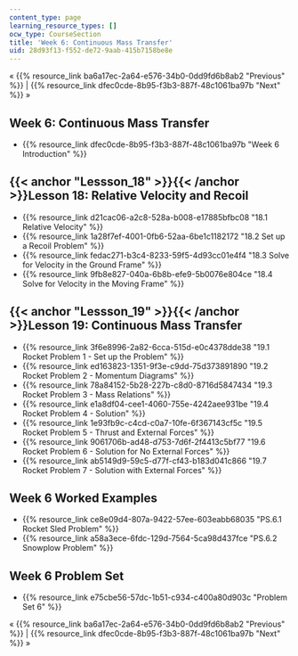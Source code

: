 ```yaml
---
content_type: page
learning_resource_types: []
ocw_type: CourseSection
title: 'Week 6: Continuous Mass Transfer'
uid: 28d93f13-f552-de72-9aab-415b7158be8e
---
```


« {{% resource_link ba6a17ec-2a64-e576-34b0-0dd9fd6b8ab2 "Previous" %}} | {{% resource_link dfec0cde-8b95-f3b3-887f-48c1061ba97b "Next" %}} »

Week 6: Continuous Mass Transfer
--------------------------------

*   {{% resource_link dfec0cde-8b95-f3b3-887f-48c1061ba97b "Week 6 Introduction" %}}

{{< anchor "Lessson_18" >}}{{< /anchor >}}Lesson 18: Relative Velocity and Recoil
---------------------------------------------------------------------------------

*   {{% resource_link d21cac06-a2c8-528a-b008-e17885bfbc08 "18.1 Relative Velocity" %}}
*   {{% resource_link 1a28f7ef-4001-0fb6-52aa-6be1c1182172 "18.2 Set up a Recoil Problem" %}}
*   {{% resource_link fedac271-b3c4-8233-59f5-4d93cc01e4f4 "18.3 Solve for Velocity in the Ground Frame" %}}
*   {{% resource_link 9fb8e827-040a-6b8b-efe9-5b0076e804ce "18.4 Solve for Velocity in the Moving Frame" %}}

{{< anchor "Lessson_19" >}}{{< /anchor >}}Lesson 19: Continuous Mass Transfer
-----------------------------------------------------------------------------

*   {{% resource_link 3f6e8996-2a82-6cca-515d-e0c4378dde38 "19.1 Rocket Problem 1 - Set up the Problem" %}}
*   {{% resource_link ed163823-1351-9f3e-c9dd-75d373891890 "19.2 Rocket Problem 2 - Momentum Diagrams" %}}
*   {{% resource_link 78a84152-5b28-227b-c8d0-8716d5847434 "19.3 Rocket Problem 3 - Mass Relations" %}}
*   {{% resource_link e1a8df04-cee1-4060-755e-4242aee931be "19.4 Rocket Problem 4 - Solution" %}}
*   {{% resource_link 1e93fb9c-c4cd-c0a7-10fe-6f367143cf5c "19.5 Rocket Problem 5 - Thrust and External Forces" %}}
*   {{% resource_link 9061706b-ad48-d753-7d6f-2f4413c5bf77 "19.6 Rocket Problem 6 - Solution for No External Forces" %}}
*   {{% resource_link ab5149d9-59c5-d77f-cf43-b183d041c866 "19.7 Rocket Problem 7 - Solution with External Forces" %}}

Week 6 Worked Examples
----------------------

*   {{% resource_link ce8e09d4-807a-9422-57ee-603eabb68035 "PS.6.1 Rocket Sled Problem" %}}
*   {{% resource_link a58a3ece-6fdc-129d-7564-5ca98d437fce "PS.6.2 Snowplow Problem" %}}

Week 6 Problem Set
------------------

*   {{% resource_link e75cbe56-57dc-1b51-c934-c400a80d903c "Problem Set 6" %}}

« {{% resource_link ba6a17ec-2a64-e576-34b0-0dd9fd6b8ab2 "Previous" %}} | {{% resource_link dfec0cde-8b95-f3b3-887f-48c1061ba97b "Next" %}} »